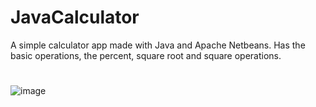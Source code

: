 # JavaCalculator
A simple calculator app made with Java and Apache Netbeans. Has the basic operations, the percent, square root and square operations.
#
![image](https://github.com/user-attachments/assets/860514bf-0bca-4e15-9782-2a78f509eddb)
